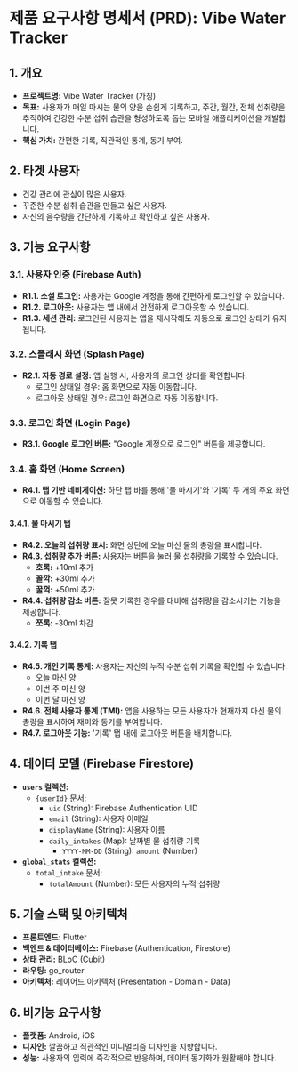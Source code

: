 # 제품 요구사항 명세서 (PRD): Vibe Water Tracker

## 1. 개요

- **프로젝트명:** Vibe Water Tracker (가칭)
- **목표:** 사용자가 매일 마시는 물의 양을 손쉽게 기록하고, 주간, 월간, 전체 섭취량을 추적하여 건강한 수분 섭취 습관을 형성하도록 돕는 모바일 애플리케이션을 개발합니다.
- **핵심 가치:** 간편한 기록, 직관적인 통계, 동기 부여.

## 2. 타겟 사용자

- 건강 관리에 관심이 많은 사용자.
- 꾸준한 수분 섭취 습관을 만들고 싶은 사용자.
- 자신의 음수량을 간단하게 기록하고 확인하고 싶은 사용자.

## 3. 기능 요구사항

### 3.1. 사용자 인증 (Firebase Auth)

- **R1.1. 소셜 로그인:** 사용자는 Google 계정을 통해 간편하게 로그인할 수 있습니다.
- **R1.2. 로그아웃:** 사용자는 앱 내에서 안전하게 로그아웃할 수 있습니다.
- **R1.3. 세션 관리:** 로그인된 사용자는 앱을 재시작해도 자동으로 로그인 상태가 유지됩니다.

### 3.2. 스플래시 화면 (Splash Page)

- **R2.1. 자동 경로 설정:** 앱 실행 시, 사용자의 로그인 상태를 확인합니다.
  - 로그인 상태일 경우: 홈 화면으로 자동 이동합니다.
  - 로그아웃 상태일 경우: 로그인 화면으로 자동 이동합니다.

### 3.3. 로그인 화면 (Login Page)

- **R3.1. Google 로그인 버튼:** "Google 계정으로 로그인" 버튼을 제공합니다.

### 3.4. 홈 화면 (Home Screen)

- **R4.1. 탭 기반 네비게이션:** 하단 탭 바를 통해 '물 마시기'와 '기록' 두 개의 주요 화면으로 이동할 수 있습니다.

#### 3.4.1. 물 마시기 탭

- **R4.2. 오늘의 섭취량 표시:** 화면 상단에 오늘 마신 물의 총량을 표시합니다.
- **R4.3. 섭취량 추가 버튼:** 사용자는 버튼을 눌러 물 섭취량을 기록할 수 있습니다.
  - **호록:** +10ml 추가
  - **꼴깍:** +30ml 추가
  - **꿀꺽:** +50ml 추가
- **R4.4. 섭취량 감소 버튼:** 잘못 기록한 경우를 대비해 섭취량을 감소시키는 기능을 제공합니다.
  - **쪼록:** -30ml 차감

#### 3.4.2. 기록 탭

- **R4.5. 개인 기록 통계:** 사용자는 자신의 누적 수분 섭취 기록을 확인할 수 있습니다.
  - 오늘 마신 양
  - 이번 주 마신 양
  - 이번 달 마신 양
- **R4.6. 전체 사용자 통계 (TMI):** 앱을 사용하는 모든 사용자가 현재까지 마신 물의 총량을 표시하여 재미와 동기를 부여합니다.
- **R4.7. 로그아웃 기능:** '기록' 탭 내에 로그아웃 버튼을 배치합니다.

## 4. 데이터 모델 (Firebase Firestore)

- **`users` 컬렉션:**
  - `{userId}` 문서:
    - `uid` (String): Firebase Authentication UID
    - `email` (String): 사용자 이메일
    - `displayName` (String): 사용자 이름
    - `daily_intakes` (Map): 날짜별 물 섭취량 기록
      - `YYYY-MM-DD` (String): `amount` (Number)
- **`global_stats` 컬렉션:**
  - `total_intake` 문서:
    - `totalAmount` (Number): 모든 사용자의 누적 섭취량

## 5. 기술 스택 및 아키텍처

- **프론트엔드:** Flutter
- **백엔드 & 데이터베이스:** Firebase (Authentication, Firestore)
- **상태 관리:** BLoC (Cubit)
- **라우팅:** go_router
- **아키텍처:** 레이어드 아키텍처 (Presentation - Domain - Data)

## 6. 비기능 요구사항

- **플랫폼:** Android, iOS
- **디자인:** 깔끔하고 직관적인 미니멀리즘 디자인을 지향합니다.
- **성능:** 사용자의 입력에 즉각적으로 반응하며, 데이터 동기화가 원활해야 합니다.
